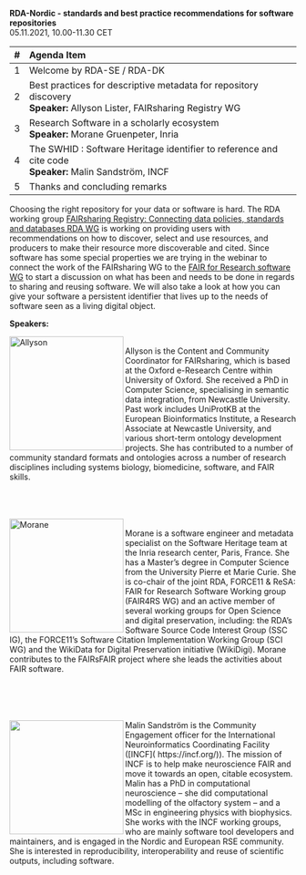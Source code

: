 **RDA-Nordic - standards and best practice recommendations for software repositories** <br />05.11.2021, 10.00-11.30 CET

| #   | Agenda Item|
|:----|:-----------------------------------------------------------------------------------------------------------|                  
| 1   | Welcome by RDA-SE / RDA-DK|
| 2   | Best practices for descriptive metadata for repository discovery <br />**Speaker:** Allyson Lister, FAIRsharing Registry WG <br />|
| 3   | Research Software in a scholarly ecosystem <br />**Speaker:** Morane Gruenpeter, Inria|
| 4   | The SWHID : Software Heritage identifier to reference and cite code <br />**Speaker:** Malin Sandström, INCF   |
| 5   | Thanks and concluding remarks |

Choosing the right repository for your data or software is hard. The RDA working group [FAIRsharing Registry: Connecting data policies, standards and databases RDA WG](https://www.rd-alliance.org/group/fairsharing-registry-connecting-data-policies-standards-databases.html) is working on providing users with recommendations on how to discover, select and use resources, and producers to make their resource more discoverable and cited. Since software has some special properties we are trying in the webinar to connect the work of the FAIRsharing WG to the [FAIR for Research software WG](https://www.rd-alliance.org/groups/fair-research-software-fair4rs-wg) to start a discussion on what has been and needs to be done in regards to sharing and reusing software. We will also take a look at how you can give your software a persistent identifier that lives up to the needs of software seen as a living digital object.


**Speakers:**


<img align="left" alt="Allyson" src="https://user-images.githubusercontent.com/74252404/136525094-cdbce503-178e-4756-a7dc-9469b325139a.PNG" width="200"/><br/> 
Allyson is the Content and Community Coordinator for FAIRsharing, which is based at the Oxford e-Research Centre within University of Oxford. She received a PhD in Computer Science, specialising in semantic data integration, from Newcastle University. Past work includes UniProtKB at the European Bioinformatics Institute, a Research Associate at Newcastle University, and various short-term ontology development projects. She has contributed to a number of community standard formats and ontologies across a number of research disciplines including systems biology, biomedicine, software, and FAIR skills.
<br/><br/><br/><br/>

<img align="left" alt="Morane" src="https://user-images.githubusercontent.com/74252404/136000703-7e51bea0-ae80-402f-89f9-b97a5798ff0a.PNG" width="200"/><br/> 
Morane is a software engineer and metadata specialist on the Software Heritage team at the Inria research center, Paris, France. She has a Master’s degree in Computer Science from the University Pierre et Marie Curie.  She is co-chair of the joint RDA, FORCE11 & ReSA: FAIR for Research Software Working group (FAIR4RS WG) and an active member of several working groups for Open Science and digital preservation, including: the RDA’s Software Source Code Interest Group (SSC IG), the FORCE11’s Software Citation Implementation Working Group (SCI WG) and the WikiData for Digital Preservation initiative (WikiDigi). Morane contributes to the FAIRsFAIR project where she leads the activities about FAIR software.
<br/><br/><br/><br/><br/>

<img align="left" src="https://user-images.githubusercontent.com/74252404/121644040-d0ad8200-ca92-11eb-8735-5d5b255ec4ad.jpg" width="200" />
Malin Sandström is the Community Engagement officer for the International Neuroinformatics Coordinating Facility ([INCF]( https://incf.org/)). The mission of INCF is to help make neuroscience FAIR and move it towards an open, citable ecosystem. Malin has a PhD in computational neuroscience – she did computational modelling of the olfactory system – and a MSc in engineering physics with biophysics. She works with the INCF working groups, who are mainly software tool developers and maintainers, and is engaged in the Nordic and European RSE community. She is interested in reproducibility, interoperability and reuse of scientific outputs, including software. 
